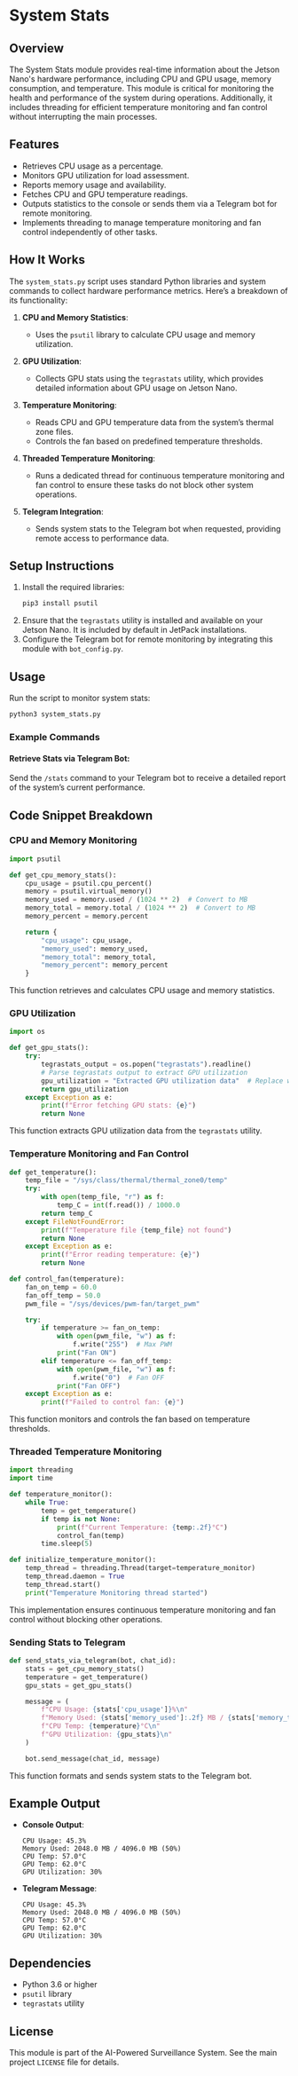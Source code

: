 # System Stats

## Overview
The System Stats module provides real-time information about the Jetson Nano's hardware performance, including CPU and GPU usage, memory consumption, and temperature. This module is critical for monitoring the health and performance of the system during operations. Additionally, it includes threading for efficient temperature monitoring and fan control without interrupting the main processes.

## Features
- Retrieves CPU usage as a percentage.
- Monitors GPU utilization for load assessment.
- Reports memory usage and availability.
- Fetches CPU and GPU temperature readings.
- Outputs statistics to the console or sends them via a Telegram bot for remote monitoring.
- Implements threading to manage temperature monitoring and fan control independently of other tasks.

## How It Works
The `system_stats.py` script uses standard Python libraries and system commands to collect hardware performance metrics. Here’s a breakdown of its functionality:

1. **CPU and Memory Statistics**:
   - Uses the `psutil` library to calculate CPU usage and memory utilization.

2. **GPU Utilization**:
   - Collects GPU stats using the `tegrastats` utility, which provides detailed information about GPU usage on Jetson Nano.

3. **Temperature Monitoring**:
   - Reads CPU and GPU temperature data from the system’s thermal zone files.
   - Controls the fan based on predefined temperature thresholds.

4. **Threaded Temperature Monitoring**:
   - Runs a dedicated thread for continuous temperature monitoring and fan control to ensure these tasks do not block other system operations.

5. **Telegram Integration**:
   - Sends system stats to the Telegram bot when requested, providing remote access to performance data.

## Setup Instructions
1. Install the required libraries:
   ```bash
   pip3 install psutil
   ```
2. Ensure that the `tegrastats` utility is installed and available on your Jetson Nano. It is included by default in JetPack installations.
3. Configure the Telegram bot for remote monitoring by integrating this module with `bot_config.py`.

## Usage
Run the script to monitor system stats:
```bash
python3 system_stats.py
```

### Example Commands
#### Retrieve Stats via Telegram Bot:
Send the `/stats` command to your Telegram bot to receive a detailed report of the system’s current performance.

## Code Snippet Breakdown
### CPU and Memory Monitoring
```python
import psutil

def get_cpu_memory_stats():
    cpu_usage = psutil.cpu_percent()
    memory = psutil.virtual_memory()
    memory_used = memory.used / (1024 ** 2)  # Convert to MB
    memory_total = memory.total / (1024 ** 2)  # Convert to MB
    memory_percent = memory.percent

    return {
        "cpu_usage": cpu_usage,
        "memory_used": memory_used,
        "memory_total": memory_total,
        "memory_percent": memory_percent
    }
```
This function retrieves and calculates CPU usage and memory statistics.

### GPU Utilization
```python
import os

def get_gpu_stats():
    try:
        tegrastats_output = os.popen("tegrastats").readline()
        # Parse tegrastats output to extract GPU utilization
        gpu_utilization = "Extracted GPU utilization data"  # Replace with parsing logic
        return gpu_utilization
    except Exception as e:
        print(f"Error fetching GPU stats: {e}")
        return None
```
This function extracts GPU utilization data from the `tegrastats` utility.

### Temperature Monitoring and Fan Control
```python
def get_temperature():
    temp_file = "/sys/class/thermal/thermal_zone0/temp"
    try:
        with open(temp_file, "r") as f:
            temp_C = int(f.read()) / 1000.0
        return temp_C
    except FileNotFoundError:
        print(f"Temperature file {temp_file} not found")
        return None
    except Exception as e:
        print(f"Error reading temperature: {e}")
        return None

def control_fan(temperature):
    fan_on_temp = 60.0
    fan_off_temp = 50.0
    pwm_file = "/sys/devices/pwm-fan/target_pwm"

    try:
        if temperature >= fan_on_temp:
            with open(pwm_file, "w") as f:
                f.write("255")  # Max PWM
            print("Fan ON")
        elif temperature <= fan_off_temp:
            with open(pwm_file, "w") as f:
                f.write("0")  # Fan OFF
            print("Fan OFF")
    except Exception as e:
        print(f"Failed to control fan: {e}")
```
This function monitors and controls the fan based on temperature thresholds.

### Threaded Temperature Monitoring
```python
import threading
import time

def temperature_monitor():
    while True:
        temp = get_temperature()
        if temp is not None:
            print(f"Current Temperature: {temp:.2f}°C")
            control_fan(temp)
        time.sleep(5)

def initialize_temperature_monitor():
    temp_thread = threading.Thread(target=temperature_monitor)
    temp_thread.daemon = True
    temp_thread.start()
    print("Temperature Monitoring thread started")
```
This implementation ensures continuous temperature monitoring and fan control without blocking other operations.

### Sending Stats to Telegram
```python
def send_stats_via_telegram(bot, chat_id):
    stats = get_cpu_memory_stats()
    temperature = get_temperature()
    gpu_stats = get_gpu_stats()

    message = (
        f"CPU Usage: {stats['cpu_usage']}%\n"
        f"Memory Used: {stats['memory_used']:.2f} MB / {stats['memory_total']:.2f} MB ({stats['memory_percent']}%)\n"
        f"CPU Temp: {temperature}°C\n"
        f"GPU Utilization: {gpu_stats}\n"
    )

    bot.send_message(chat_id, message)
```
This function formats and sends system stats to the Telegram bot.

## Example Output
- **Console Output**:
  ```
  CPU Usage: 45.3%
  Memory Used: 2048.0 MB / 4096.0 MB (50%)
  CPU Temp: 57.0°C
  GPU Temp: 62.0°C
  GPU Utilization: 30%
  ```

- **Telegram Message**:
  ```
  CPU Usage: 45.3%
  Memory Used: 2048.0 MB / 4096.0 MB (50%)
  CPU Temp: 57.0°C
  GPU Temp: 62.0°C
  GPU Utilization: 30%
  ```

## Dependencies
- Python 3.6 or higher
- `psutil` library
- `tegrastats` utility

## License
This module is part of the AI-Powered Surveillance System. See the main project `LICENSE` file for details.

